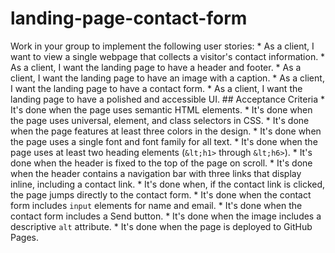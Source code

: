 # landing-page-contact-form
Work in your group to implement the following user stories:  * As a client, I want to view a single webpage that collects a visitor's contact information.  * As a client, I want the landing page to have a header and footer.  * As a client, I want the landing page to have an image with a caption.  * As a client, I want the landing page to have a contact form.  * As a client, I want the landing page to have a polished and accessible UI.  ## Acceptance Criteria  * It's done when the page uses semantic HTML elements.  * It's done when the page uses universal, element, and class selectors in CSS.  * It's done when the page features at least three colors in the design.  * It's done when the page uses a single font and font family for all text.  * It's done when the page uses at least two heading elements (`&lt;h1>` through `&lt;h6>`).  * It's done when the header is fixed to the top of the page on scroll.  * It's done when the header contains a navigation bar with three links that display inline, including a contact link.  * It's done when, if the contact link is clicked, the page jumps directly to the contact form.  * It's done when the contact form includes `input` elements for name and email.  * It's done when the contact form includes a Send button.  * It's done when the image includes a descriptive `alt` attribute.  * It's done when the page is deployed to GitHub Pages.
